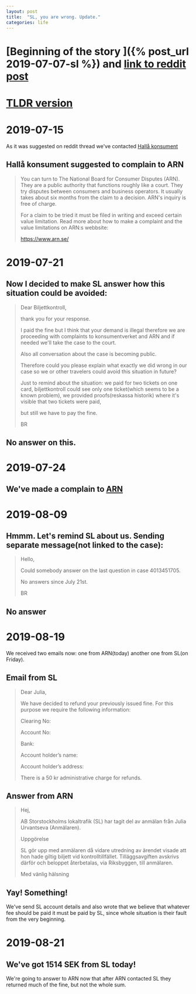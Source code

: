 ```yaml
---
layout: post
title:  "SL, you are wrong. Update."
categories: life
---
```


# [Beginning of the story ]({% post_url 2019-07-07-sl %}) and [link to reddit post](https://www.reddit.com/r/stockholm/comments/caal1k/sl_you_are_wrong/)

# [TLDR version](#2019-08-19)

# 2019-07-15

As it was suggested on reddit thread we've contacted [Hallå konsument](https://www.hallakonsument.se/)

## Hallå konsument suggested to complain to ARN
>You can turn to The National Board for Consumer Disputes (ARN). They are a public authority that functions roughly like a court. They try disputes between consumers and business operators. It usually takes about six months from the claim to a decision. ARN's inquiry is free of charge.
>
>For a claim to be tried it must be filed in writing and exceed certain value limitation. Read more about how to make a complaint and the value limitations on ARN:s webbsite:
>
>https://www.arn.se/ 

# 2019-07-21

## Now I decided to make SL answer how this situation could be avoided:
>Dear Biljettkontroll,
>
>thank you for your response.
>
>I paid the fine but I think that your demand is illegal therefore we are proceeding with complaints to konsumentverket and ARN and if needed we'll take the case to the court.
>
>Also all conversation about the case is becoming public.
>
>
>Therefore could you please explain what exactly we did wrong in our case so we or other travelers could avoid this situation in future?
>
>Just to remind about the situation: we paid for two tickets on one card, biljettkontroll could see only one ticket(which seems to be a known problem), we provided proofs(reskassa historik) where it's visible that two tickets were paid,
>
>but still we  have to pay the fine.
>
>BR

## No answer on this.

# 2019-07-24

## We've made a complain to [ARN](https://www.arn.se)

# 2019-08-09

## Hmmm. Let's remind SL about us. Sending separate message(not linked to the case):
>Hello,
>
>Could somebody answer on the last question in case 4013451705.
>
>No answers since July 21st.
>
>BR

## No answer

# 2019-08-19

We received two emails now: one from ARN(today) another one from SL(on Friday).

## Email from SL
>Dear Julia,
>
>We have decided to refund your previously issued fine. For this purpose we require the following information:
>
>Clearing No:
>
>Account No:
>
>Bank:
>
>Account holder’s name:
>
>Account holder’s address:
>
>There is a 50 kr administrative charge for refunds. 

## Answer from ARN
>Hej,
>
>AB Storstockholms lokaltrafik (SL) har tagit del av anmälan från Julia Urvantseva (Anmälaren).
>
>Uppgörelse
>
>SL gör upp med anmälaren då vidare utredning av ärendet visade att hon hade giltig biljett vid
kontrolltillfället. Tilläggsavgiften avskrivs därför och beloppet återbetalas, via Riksbyggen, till
anmälaren.
>
>Med vänlig hälsning

## Yay! Something!

We've send SL account details and also wrote that we believe that whatever fee should be paid
it must be paid by SL, since whole situation is their fault from the very beginning.

# 2019-08-21

## We've got 1514 SEK from SL today!

We're going to answer to ARN now that after ARN contacted SL they returned
much of the fine, but not the whole sum.
